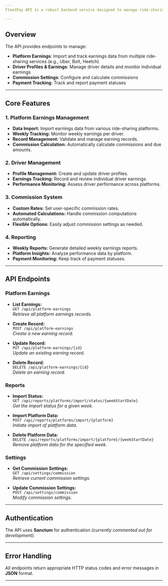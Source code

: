 ```yaml
---
FleetPay API is a robust backend service designed to manage ride-sharing fleet operations, earnings, and driver payments.

---
```


## Overview

The API provides endpoints to manage:

- **Platform Earnings**: Import and track earnings data from multiple ride-sharing services (e.g., Uber, Bolt, Heetch)
- **Driver Profiles & Earnings**: Manage driver details and monitor individual earnings
- **Commission Settings**: Configure and calculate commissions
- **Payment Tracking**: Track and report payment statuses

---

## Core Features

### 1. Platform Earnings Management
- **Data Import:** Import earnings data from various ride-sharing platforms.
- **Weekly Tracking:** Monitor weekly earnings per driver.
- **Record Management:** Validate and manage earning records.
- **Commission Calculation:** Automatically calculate commissions and due amounts.

### 2. Driver Management
- **Profile Management:** Create and update driver profiles.
- **Earnings Tracking:** Record and review individual driver earnings.
- **Performance Monitoring:** Assess driver performance across platforms.

### 3. Commission System
- **Custom Rates:** Set user-specific commission rates.
- **Automated Calculations:** Handle commission computations automatically.
- **Flexible Options:** Easily adjust commission settings as needed.

### 4. Reporting
- **Weekly Reports:** Generate detailed weekly earnings reports.
- **Platform Insights:** Analyze performance data by platform.
- **Payment Monitoring:** Keep track of payment statuses.

---

## API Endpoints

### Platform Earnings
- **List Earnings:**  
  `GET /api/platform-earnings`  
  _Retrieve all platform earnings records._

- **Create Record:**  
  `POST /api/platform-earnings`  
  _Create a new earning record._

- **Update Record:**  
  `PUT /api/platform-earnings/{id}`  
  _Update an existing earning record._

- **Delete Record:**  
  `DELETE /api/platform-earnings/{id}`  
  _Delete an earning record._

### Reports
- **Import Status:**  
  `GET /api/reports/platforms/import/status/{weekStartDate}`  
  _Get the import status for a given week._

- **Import Platform Data:**  
  `POST /api/reports/platforms/import/{platform}`  
  _Initiate import of platform data._

- **Delete Platform Data:**  
  `DELETE /api/reports/platforms/import/{platform}/{weekStartDate}`  
  _Remove platform data for the specified week._

### Settings
- **Get Commission Settings:**  
  `GET /api/settings/commission`  
  _Retrieve current commission settings._

- **Update Commission Settings:**  
  `POST /api/settings/commission`  
  _Modify commission settings._

---

## Authentication

The API uses **Sanctum** for authentication _(currently commented out for development)_.

---

## Error Handling

All endpoints return appropriate HTTP status codes and error messages in **JSON** format.

---
